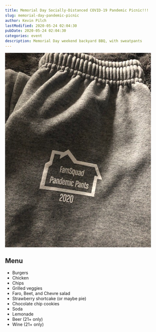 ```yaml
---
title: Memorial Day Socially-Distanced COVID-19 Pandemic Picnic!!!
slug: memorial-day-pandemic-picnic
author: Kevin Pilch
lastModified: 2020-05-24 02:04:30
pubDate: 2020-05-24 02:04:30
categories: event
description: Memorial Day weekend backyard BBQ, with sweatpants
---
```


![Pandemic Pants!](media/pandemic-pants.jpg)

## Menu
* Burgers
* Chicken
* Chips
* Grilled veggies
* Faro, Beet, and Chevre salad
* Strawberry shortcake (or maybe pie)
* Chocolate chip cookies
* Soda
* Lemonade
* Beer (21+ only)
* Wine (21+ only)